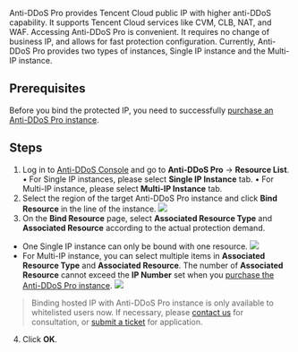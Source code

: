 Anti-DDoS Pro provides Tencent Cloud public IP with higher anti-DDoS capability. It supports Tencent Cloud services like CVM, CLB, NAT, and WAF. Accessing Anti-DDoS Pro is convenient. It requires no change of business IP, and allows for fast protection configuration.
Currently, Anti-DDoS Pro provides two types of instances, Single IP instance and the Multi-IP instance.
## Prerequisites
Before you bind the protected IP, you need to successfully [purchase an Anti-DDoS Pro instance](https://intl.cloud.tencent.com/document/product/1029/31748).

## Steps
1. Log in to [Anti-DDoS Console](https://console.cloud.tencent.com/dayu/overview) and go to **Anti-DDoS Pro** -> **Resource List**.
• For Single IP instances, please select **Single IP Instance** tab.
• For Multi-IP instance, please select **Multi-IP Instance** tab.
1. Select the region of the target Anti-DDoS Pro instance and click **Bind Resource** in the line of the instance.
![](https://main.qcloudimg.com/raw/dd16c73f416aa57ca7671effcc49c266.png)
3. On the **Bind Resource** page, select **Associated Resource Type** and **Associated Resource** according to the actual protection demand.
  - One Single IP instance can only be bound with one resource.
	 ![](https://main.qcloudimg.com/raw/5bd85e4544a0a7926e90f98961943f63.png)
 - For Multi-IP instance, you can select multiple items in **Associated Resource Type** and **Associated Resource**. The number of **Associated Resource** cannot exceed the **IP Number** set when you [purchase the Anti-DDoS Pro instance](https://intl.cloud.tencent.com/document/product/1029/31748).
 ![](https://main.qcloudimg.com/raw/226b6cb6c2f39a5c53e08e7ea191a387.png)

 > Binding hosted IP with Anti-DDoS Pro instance is only available to whitelisted users now. If necessary, please [contact us](https://intl.cloud.tencent.com/support) for consultation, or [submit a ticket](https://console.cloud.tencent.com/workorder/category) for application.
4. Click **OK**.


